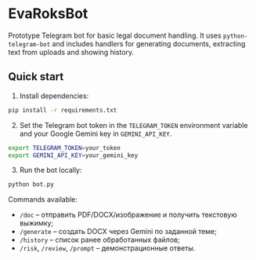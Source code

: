 # EvaRoksBot

Prototype Telegram bot for basic legal document handling. It uses
`python-telegram-bot` and includes handlers for generating documents,
extracting text from uploads and showing history.

## Quick start

1. Install dependencies:

```bash
pip install -r requirements.txt
```

2. Set the Telegram bot token in the `TELEGRAM_TOKEN` environment variable and your Google Gemini key in `GEMINI_API_KEY`.

```bash
export TELEGRAM_TOKEN=your_token
export GEMINI_API_KEY=your_gemini_key
```

3. Run the bot locally:

```bash
python bot.py
```

Commands available:

- `/doc` – отправить PDF/DOCX/изображение и получить текстовую выжимку;
- `/generate` – создать DOCX через Gemini по заданной теме;
- `/history` – список ранее обработанных файлов;
- `/risk`, `/review`, `/prompt` – демонстрационные ответы.
